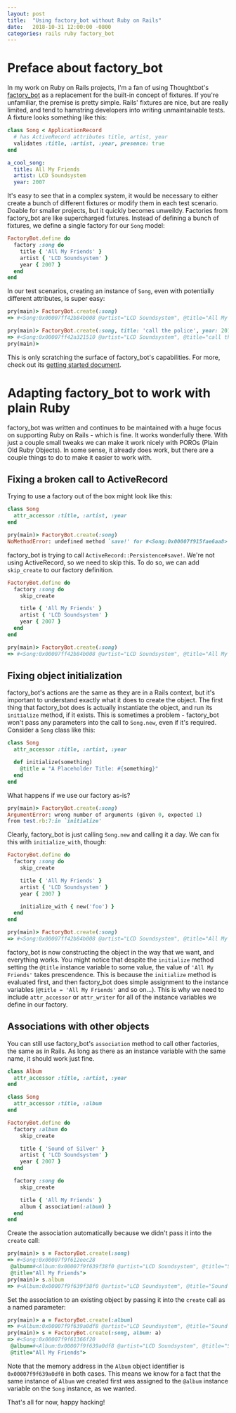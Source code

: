 ```yaml
---
layout: post
title:  "Using factory_bot without Ruby on Rails"
date:   2018-10-31 12:00:00 -0800
categories: rails ruby factory_bot
---
```

# Preface about factory\_bot
In my work on Ruby on Rails projects, I'm a fan of using Thoughtbot's [factory\_bot](https://github.com/thoughtbot/factory_bot) as a replacement for the built-in concept of fixtures. If you're unfamiliar, the premise is pretty simple. Rails' fixtures are nice, but are really limited, and tend to hamstring developers into writing unmaintainable tests. A fixture looks something like this:

~~~~ruby
class Song < ApplicationRecord
  # has ActiveRecord attributes title, artist, year
  validates :title, :artist, :year, presence: true
end
~~~~

~~~~yaml
a_cool_song:
  title: All My Friends
  artist: LCD Soundsystem
  year: 2007
~~~~

It's easy to see that in a complex system, it would be necessary to either create a bunch of different fixtures or modify them in each test scenario. Doable for smaller projects, but it quickly becomes unweildy. Factories from factory\_bot are like supercharged fixtures. Instead of defining a bunch of fixtures, we define a single factory for our `Song` model:

~~~~ruby
FactoryBot.define do
  factory :song do
    title { 'All My Friends' }
    artist { 'LCD Soundsystem' }
    year { 2007 }
  end
end
~~~~

In our test scenarios, creating an instance of `Song`, even with potentially different attributes, is super easy:

~~~~ruby
pry(main)> FactoryBot.create(:song)
=> #<Song:0x00007ff42b84b008 @artist="LCD Soundsystem", @title="All My Friends", @year=2007>

pry(main)> FactoryBot.create(:song, title: 'call the police', year: 2017)
=> #<Song:0x00007ff42a321510 @artist="LCD Soundsystem", @title="call the police", @year=2017>
pry(main)>
~~~~

This is only scratching the surface of factory\_bot's capabilities. For more, check out its [getting started document](https://www.rubydoc.info/gems/factory_bot/file/GETTING_STARTED.md).

# Adapting factory\_bot to work with plain Ruby
factory\_bot was written and continues to be maintained with a huge focus on supporting Ruby on Rails - which is fine. It works wonderfully there. With just a couple small tweaks we can make it work nicely with POROs (Plain Old Ruby Objects). In some sense, it already does work, but there are a couple things to do to make it easier to work with.

## Fixing a broken call to ActiveRecord
Trying to use a factory out of the box might look like this:

~~~~ruby
class Song
  attr_accessor :title, :artist, :year
end

pry(main)> FactoryBot.create(:song)
NoMethodError: undefined method `save!' for #<Song:0x00007f915fae6aa8>
~~~~

factory\_bot is trying to call `ActiveRecord::Persistence#save!`. We're not using ActiveRecord, so we need to skip this. To do so, we can add `skip_create` to our factory definition.

~~~~ruby
FactoryBot.define do
  factory :song do
    skip_create

    title { 'All My Friends' }
    artist { 'LCD Soundsystem' }
    year { 2007 }
  end
end

pry(main)> FactoryBot.create(:song)
=> #<Song:0x00007ff42b84b008 @artist="LCD Soundsystem", @title="All My Friends", @year=2007>
~~~~

## Fixing object initialization
factory\_bot's actions are the same as they are in a Rails context, but it's important to understand exactly what it does to create the object. The first thing that factory\_bot does is actually instantiate the object, and run its `initialize` method, if it exists. This is sometimes a problem - factory\_bot won't pass any parameters into the call to `Song.new`, even if it's required. Consider a `Song` class like this:

~~~~ruby
class Song
  attr_accessor :title, :artist, :year

  def initialize(something)
    @title = "A Placeholder Title: #{something}"
  end
end
~~~~

What happens if we use our factory as-is?

~~~~ruby
pry(main)> FactoryBot.create(:song)
ArgumentError: wrong number of arguments (given 0, expected 1)
from test.rb:7:in `initialize'
~~~~

Clearly, factory\_bot is just calling `Song.new` and calling it a day. We can fix this with `initialize_with`, though:

~~~~ruby
FactoryBot.define do
  factory :song do
    skip_create

    title { 'All My Friends' }
    artist { 'LCD Soundsystem' }
    year { 2007 }

    initialize_with { new('foo') }
  end
end

pry(main)> FactoryBot.create(:song)
=> #<Song:0x00007ff42b84b008 @artist="LCD Soundsystem", @title="All My Friends", @year=2007>
~~~~

factory\_bot is now constructing the object in the way that we want, and everything works. You might notice that despite the `initialize` method setting the `@title` instance variable to some value, the value of `'All My Friends'` takes prescendence. This is because the `initialize` method is evaluated first, and then factory\_bot does simple assignment to the instance variables (`@title = 'All My Friends'` and so on...). This is why we need to include `attr_accessor` or `attr_writer` for all of the instance variables we define in our factory.

## Associations with other objects
You can still use factory\_bot's `association` method to call other factories, the same as in Rails. As long as there as an instance variable with the same name, it should work just fine.

~~~~ruby
class Album
  attr_accessor :title, :artist, :year
end

class Song
  attr_accessor :title, :album
end

FactoryBot.define do
  factory :album do
    skip_create

    title { 'Sound of Silver' }
    artist { 'LCD Soundsystem' }
    year { 2007 }
  end

  factory :song do
    skip_create

    title { 'All My Friends' }
    album { association(:album) }
  end
end
~~~~

Create the association automatically because we didn't pass it into the `create` call:

~~~~ruby
pry(main)> s = FactoryBot.create(:song)
=> #<Song:0x00007f9f612eec28
 @album=#<Album:0x00007f9f639f38f0 @artist="LCD Soundsystem", @title="Sound of Silver", @year=2007>,
 @title="All My Friends">
pry(main)> s.album
=> #<Album:0x00007f9f639f38f0 @artist="LCD Soundsystem", @title="Sound of Silver", @year=2007>
~~~~

Set the association to an existing object by passing it into the `create` call as a named parameter:

~~~~ruby
pry(main)> a = FactoryBot.create(:album)
=> #<Album:0x00007f9f639a0df8 @artist="LCD Soundsystem", @title="Sound of Silver", @year=2007>
pry(main)> s = FactoryBot.create(:song, album: a)
=> #<Song:0x00007f9f61366f20
 @album=#<Album:0x00007f9f639a0df8 @artist="LCD Soundsystem", @title="Sound of Silver", @year=2007>,
 @title="All My Friends">
~~~~

Note that the memory address in the `Album` object identifier is `0x00007f9f639a0df8` in both cases. This means we know for a fact that the same instance of `Album` we created first was assigned to the `@album` instance variable on the `Song` instance, as we wanted.

That's all for now, happy hacking!
